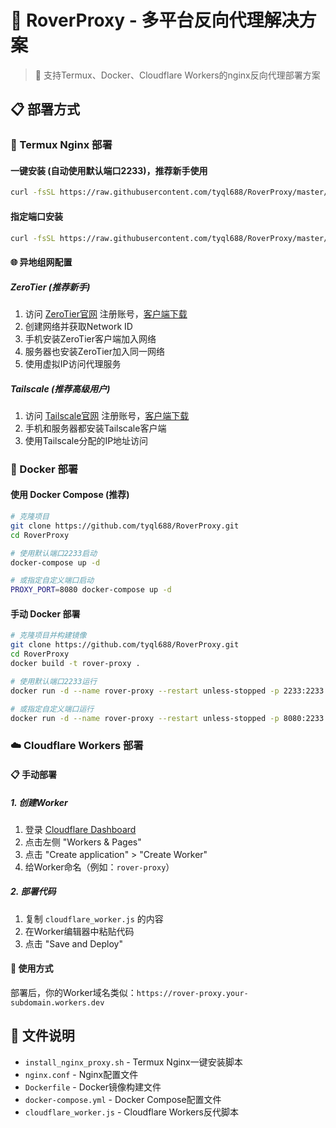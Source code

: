 # 🚀 RoverProxy - 多平台反向代理解决方案

> 🎯 支持Termux、Docker、Cloudflare Workers的nginx反向代理部署方案

## 📋 部署方式

### 🔧 Termux Nginx 部署

#### 一键安装 (自动使用默认端口2233)，推荐新手使用
```bash
curl -fsSL https://raw.githubusercontent.com/tyql688/RoverProxy/master/install_nginx_proxy.sh | bash
```

#### 指定端口安装
```bash
curl -fsSL https://raw.githubusercontent.com/tyql688/RoverProxy/master/install_nginx_proxy.sh | bash -s -- -p 8080
```

#### 🌐 异地组网配置

##### ZeroTier (推荐新手)
1. 访问 [ZeroTier官网](https://www.zerotier.com/) 注册账号，[客户端下载](https://download.zerotier.com/RELEASES/)
2. 创建网络并获取Network ID
3. 手机安装ZeroTier客户端加入网络
4. 服务器也安装ZeroTier加入同一网络
5. 使用虚拟IP访问代理服务

##### Tailscale (推荐高级用户)
1. 访问 [Tailscale官网](https://tailscale.com/) 注册账号，[客户端下载](https://tailscale.com/download/)
2. 手机和服务器都安装Tailscale客户端
3. 使用Tailscale分配的IP地址访问

### 🐳 Docker 部署

#### 使用 Docker Compose (推荐)
```bash
# 克隆项目
git clone https://github.com/tyql688/RoverProxy.git
cd RoverProxy

# 使用默认端口2233启动
docker-compose up -d

# 或指定自定义端口启动
PROXY_PORT=8080 docker-compose up -d
```

#### 手动 Docker 部署
```bash
# 克隆项目并构建镜像
git clone https://github.com/tyql688/RoverProxy.git
cd RoverProxy
docker build -t rover-proxy .

# 使用默认端口2233运行
docker run -d --name rover-proxy --restart unless-stopped -p 2233:2233 rover-proxy

# 或指定自定义端口运行
docker run -d --name rover-proxy --restart unless-stopped -p 8080:2233 rover-proxy
```

### ☁️ Cloudflare Workers 部署

#### 📋 手动部署

##### 1. 创建Worker

1. 登录 [Cloudflare Dashboard](https://dash.cloudflare.com)
2. 点击左侧 "Workers & Pages"
3. 点击 "Create application" > "Create Worker"
4. 给Worker命名（例如：`rover-proxy`）

##### 2. 部署代码

1. 复制 `cloudflare_worker.js` 的内容
2. 在Worker编辑器中粘贴代码
3. 点击 "Save and Deploy"

#### 📝 使用方式

部署后，你的Worker域名类似：`https://rover-proxy.your-subdomain.workers.dev`

## 📁 文件说明

- `install_nginx_proxy.sh` - Termux Nginx一键安装脚本
- `nginx.conf` - Nginx配置文件
- `Dockerfile` - Docker镜像构建文件
- `docker-compose.yml` - Docker Compose配置文件
- `cloudflare_worker.js` - Cloudflare Workers反代脚本